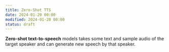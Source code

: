 ```yaml
---
title: Zero-Shot TTS
date: 2024-01-20 00:00
modified: 2024-01-20 00:00
status: draft
---
```


**Zero-shot text-to-speech** models takes some text and sample audio of the target speaker and can generate new speech by that speaker.
